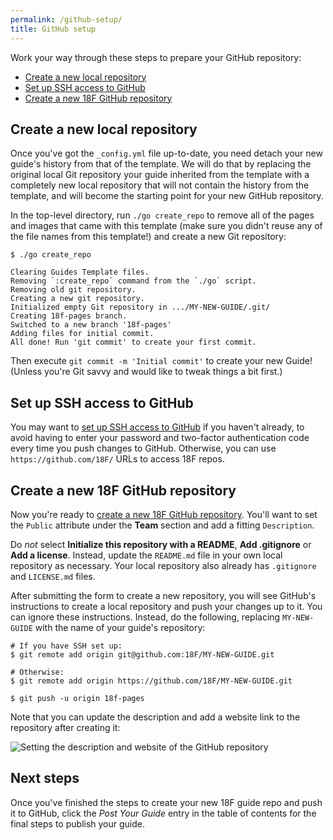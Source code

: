 ```yaml
---
permalink: /github-setup/
title: GitHub setup
---
```

Work your way through these steps to prepare your GitHub repository:

- [Create a new local repository](#create-local-repo)
- [Set up SSH access to GitHub](#set-up-ssh)
- [Create a new 18F GitHub repository](#create-18f-repo)

## <a name="create-local-repo"></a>Create a new local repository

Once you've got the `_config.yml` file up-to-date, you need detach your new
guide's history from that of the template. We will do that by replacing the
original local Git repository your guide inherited from the template with a
completely new local repository that will not contain the history from the
template, and will become the starting point for your new GitHub repository.

In the top-level directory, run `./go create_repo` to remove all of the pages
and images that came with this template (make sure you didn't reuse any of the
file names from this template!) and create a new Git repository:

```
$ ./go create_repo

Clearing Guides Template files.
Removing `:create_repo` command from the `./go` script.
Removing old git repository.
Creating a new git repository.
Initialized empty Git repository in .../MY-NEW-GUIDE/.git/
Creating 18f-pages branch.
Switched to a new branch '18f-pages'
Adding files for initial commit.
All done! Run 'git commit' to create your first commit.
```

Then execute `git commit -m 'Initial commit'` to create your new Guide!
(Unless you're Git savvy and would like to tweak things a bit first.)

## <a name="set-up-ssh"></a>Set up SSH access to GitHub

You may want to [set up SSH access to
GitHub](https://help.github.com/articles/generating-ssh-keys/) if you haven't
already, to avoid having to enter your password and two-factor authentication
code every time you push changes to GitHub. Otherwise, you can use
`https://github.com/18F/` URLs to access 18F repos.

## <a name="create-18f-repo"></a>Create a new 18F GitHub repository

Now you're ready to [create a new 18F GitHub
repository](https://github.com/organizations/18F/repositories/new). You'll
want to set the `Public` attribute under the **Team** section and add a
fitting `Description`.

Do _not_ select **Initialize this repository with a README**, **Add
.gitignore** or **Add a license**. Instead, update the `README.md` file in
your own local repository as necessary. Your local repository also already has
`.gitignore` and `LICENSE.md` files.

After submitting the form to create a new repository, you will see GitHub's
instructions to create a local repository and push your changes up to it. You can ignore these instructions. Instead, do the following, replacing `MY-NEW-GUIDE` with the name of your
guide's repository:

```
# If you have SSH set up:
$ git remote add origin git@github.com:18F/MY-NEW-GUIDE.git

# Otherwise:
$ git remote add origin https://github.com/18F/MY-NEW-GUIDE.git

$ git push -u origin 18f-pages
```

Note that you can update the description and add a website link to the
repository after creating it:

<img src="{{site.baseurl}}/images/description.png" alt="Setting the
description and website of the GitHub repository">

## Next steps

Once you've finished the steps to create your new 18F guide repo and push it
to GitHub, click the _Post Your Guide_ entry in the table of contents for the
final steps to publish your guide.
